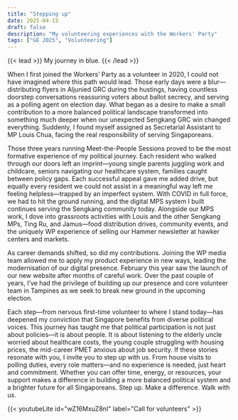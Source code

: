 ```yaml
---
title: "Stepping up"
date: 2025-04-15
draft: false
description: "My volunteering experiences with the Workers' Party"
tags: ["GE 2025", "Volunteering"]
---
```


{{< lead >}}
My journey in blue.
{{< /lead >}}

When I first joined the Workers’ Party as a volunteer in 2020, I could not have imagined where this path would lead. Those early days were a blur—distributing flyers in Aljunied GRC during the hustings, having countless doorstep conversations reassuring voters about ballot secrecy, and serving as a polling agent on election day. What began as a desire to make a small contribution to a more balanced political landscape transformed into something much deeper when our unexpected Sengkang GRC win changed everything. Suddenly, I found myself assigned as Secretarial Assistant to MP Louis Chua, facing the real responsibility of serving Singaporeans.

Those three years running Meet-the-People Sessions proved to be the most formative experience of my political journey. Each resident who walked through our doors left an imprint—young single parents juggling work and childcare, seniors navigating our healthcare system, families caught between policy gaps. Each successful appeal gave me added drive, but equally every resident we could not assist in a meaningful way left me feeling helpless—trapped by an imperfect system. With COVID in full force, we had to hit the ground running, and the digital MPS system I built continues serving the Sengkang community today. Alongside our MPS work, I dove into grassroots activities with Louis and the other Sengkang MPs, Ting Ru, and Jamus—food distribution drives, community events, and the uniquely WP experience of selling our Hammer newsletter at hawker centers and markets.

As career demands shifted, so did my contributions. Joining the WP media team allowed me to apply my product experience in new ways, leading the modernisation of our digital presence. February this year saw the launch of our new website after months of careful work. Over the past couple of years, I’ve had the privilege of building up our presence and core volunteer team in Tampines as we seek to break new ground in the upcoming election.

Each step—from nervous first-time volunteer to where I stand today—has deepened my conviction that Singapore benefits from diverse political voices.
This journey has taught me that political participation is not just about policies—it is about people. It is about listening to the elderly uncle worried about healthcare costs, the young couple struggling with housing prices, the mid-career PMET anxious about job security. If these stories resonate with you, I invite you to step up with us. From house visits to polling duties, every role matters—and no experience is needed, just heart and commitment. Whether you can offer time, energy, or resources, your support makes a difference in building a more balanced political system and a brighter future for all Singaporeans. Step up. Make a difference. Walk with us.

{{< youtubeLite id="wZ16MxuZ8nI" label="Call for volunteers" >}}